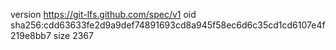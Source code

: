 version https://git-lfs.github.com/spec/v1
oid sha256:cdd63633fe2d9a9def74891693cd8a945f58ec6d6c35cd1cd6107e4f219e8bb7
size 2367
